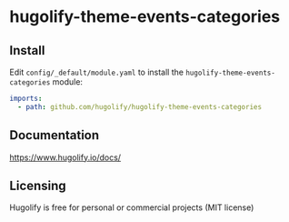 # hugolify-theme-events-categories

## Install

Edit `config/_default/module.yaml` to install the `hugolify-theme-events-categories` module:

```yml
imports:
  - path: github.com/hugolify/hugolify-theme-events-categories
```

## Documentation

https://www.hugolify.io/docs/

## Licensing

Hugolify is free for personal or commercial projects (MIT license)
